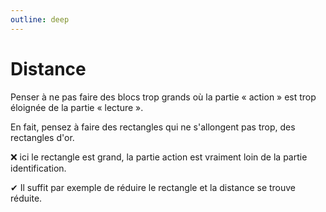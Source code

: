 ```yaml
---
outline: deep
---
```


<script setup lang="ts">
import BadBlock from "./components/BadBlock.vue";
import GoodBlock from "./components/GoodBlock.vue";

</script>

# Distance

Penser à ne pas faire des blocs trop grands où la partie « action » est trop
éloignée de la partie « lecture ».

En fait, pensez à faire des rectangles qui ne s'allongent pas trop, des
rectangles d'or.

❌ ici le rectangle est grand, la partie action est vraiment loin de la partie
identification. <BadBlock />

✔ Il suffit par exemple de réduire le rectangle et la distance se trouve
réduite. <GoodBlock />
